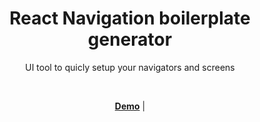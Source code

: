 <div align="center">
<h1>React Navigation boilerplate generator</h1>

<p>UI tool to quicly setup your navigators and screens</p>

<br />

[**Demo**]() |

<br />
</div>
